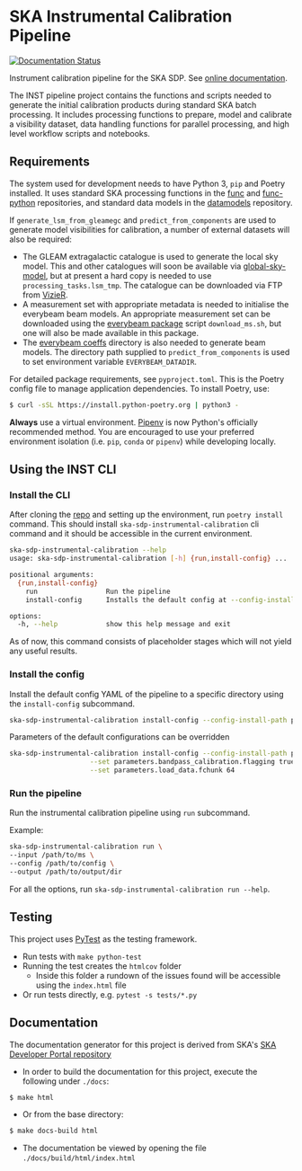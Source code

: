 SKA Instrumental Calibration Pipeline
=====================================

[![Documentation Status](https://readthedocs.org/projects/ska-telescope-ska-sdp-instrumental-calibration/badge/?version=latest)](https://ska-telescope-ska-sdp-instrumental-calibration.readthedocs.io/en/latest/?badge=latest)

Instrument calibration pipeline for the SKA SDP. See
[online documentation](https://ska-telescope-ska-sdp-instrumental-calibration.readthedocs.io/en/latest).

The INST pipeline project contains the functions and scripts needed to generate the
initial calibration products during standard SKA batch processing. It includes
processing functions to prepare, model and calibrate a visibility dataset, data
handling functions for parallel processing, and high level workflow scripts and
notebooks.

Requirements
------------

The system used for development needs to have Python 3, `pip` and Poetry installed.
It uses standard SKA processing functions in the
[func](https://developer.skao.int/projects/ska-sdp-func/en/) and
[func-python](https://developer.skao.int/projects/ska-sdp-func-python/en/)
repositories, and standard data models in the
[datamodels](https://developer.skao.int/projects/ska-sdp-datamodels/en/) repository.

If `generate_lsm_from_gleamegc` and `predict_from_components` are used to generate
model visibilities for calibration, a number of external datasets will also be
required:

 * The GLEAM extragalactic catalogue is used to generate the local sky model. This and
   other catalogues will soon be available via
   [global-sky-model](https://developer.skao.int/projects/ska-sdp-global-sky-model/en/),
   but at present a hard copy is needed to use `processing_tasks.lsm_tmp`. The
   catalogue can be downloaded via FTP from
   [VizieR](https://cdsarc.cds.unistra.fr/viz-bin/cat/VIII/100).
 * A measurement set with appropriate metadata is needed to initialise the everybeam
   beam models. An appropriate measurement set can be downloaded using the
   [everybeam package](https://gitlab.com/ska-telescope/sdp/ska-sdp-func-everybeam/)
   script `download_ms.sh`, but one will also be made available in this package.
 * The [everybeam coeffs](https://gitlab.com/ska-telescope/sdp/ska-sdp-func-everybeam/-/tree/master/coeffs)
   directory is also needed to generate beam models. The directory path supplied to
   `predict_from_components` is used to set environment variable `EVERYBEAM_DATADIR`.

For detailed package requirements, see `pyproject.toml`. This is the Poetry config file
to manage application dependencies. To install Poetry, use:
```bash
$ curl -sSL https://install.python-poetry.org | python3 -
```

**Always** use a virtual environment.
[Pipenv](https://pipenv.readthedocs.io/en/latest/) is now Python's officially
recommended method. You are encouraged to use your preferred environment isolation
(i.e. `pip`, `conda` or `pipenv`) while developing locally.

Using the INST CLI
--------------------

### Install the CLI

After cloning the [repo](https://gitlab.com/ska-telescope/sdp/science-pipeline-workflows/ska-sdp-instrumental-calibration) and setting up the environment, run `poetry install` command. This should install `ska-sdp-instrumental-calibration` cli command and it should be accessible in the current environment.

```bash
ska-sdp-instrumental-calibration --help                                                       (inst-cal-new) 
usage: ska-sdp-instrumental-calibration [-h] {run,install-config} ...

positional arguments:
  {run,install-config}
    run                 Run the pipeline
    install-config      Installs the default config at --config-install-path

options:
  -h, --help            show this help message and exit
```

As of now, this command consists of placeholder stages which will not yield any useful results. 

### Install the config

Install the default config YAML of the pipeline to a specific directory using the `install-config` subcommand.

```bash
ska-sdp-instrumental-calibration install-config --config-install-path path/to/dir
```

Parameters of the default configurations can be overridden

```bash
ska-sdp-instrumental-calibration install-config --config-install-path path/to/dir \
                    --set parameters.bandpass_calibration.flagging true \
                    --set parameters.load_data.fchunk 64
```

### Run the pipeline

Run the instrumental calibration pipeline using `run` subcommand.

Example:

```bash
ska-sdp-instrumental-calibration run \
--input /path/to/ms \
--config /path/to/config \
--output /path/to/output/dir
```

For all the options, run `ska-sdp-instrumental-calibration run --help`.

Testing
-------

This project uses [PyTest](https://pytest.org) as the testing framework.

 * Run tests with `make python-test`
 * Running the test creates the `htmlcov` folder
    - Inside this folder a rundown of the issues found will be accessible using the
      `index.html` file
 * Or run tests directly, e.g. `pytest -s tests/*.py`
 
Documentation
-------------

The documentation generator for this project is derived from SKA's
[SKA Developer Portal repository](https://github.com/ska-telescope/developer.skatelescope.org)

 * In order to build the documentation for this project, execute the following under
`./docs`:
```bash
$ make html
```
 * Or from the base directory:
```bash
$ make docs-build html
```
* The documentation be viewed by opening the file `./docs/build/html/index.html`

